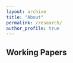 ```yaml
---
layout: archive
title: "About"
permalink: /research/
author_profile: true
---
```


## Working Papers


